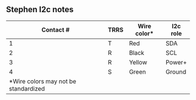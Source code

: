 ## Stephen I2c notes
| Contact # | TRRS | Wire color* | I2c role |
| --------- | ---- | ----------- | -------- |
| 1         | T    | Red         | SDA      |   
| 2         | R    | Black       | SCL      |   
| 3         | R    | Yellow      | Power+   |   
| 4         | S    | Green       | Ground   |   
| *Wire colors may not be standardized |